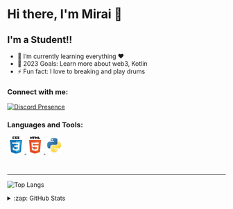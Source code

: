 # Hi there, I'm Mirai 👋 

## I'm a Student!!

- 📖 I’m currently learning everything ❤️
- 🥅 2023 Goals: Learn more about web3, Kotlin
- ⚡ Fun fact: I love to breaking and play drums

### Connect with me:

<p align="left">
  
[![Discord Presence](https://lanyard.cnrad.dev/api/517690929562255360)](https://discord.com/users/517690929562255360)

</p>

### Languages and Tools:
<p align="left"> 
<a href="https://www.w3schools.com/css/" target="_blank" rel="noreferrer"> <img src="https://raw.githubusercontent.com/devicons/devicon/master/icons/css3/css3-original-wordmark.svg" alt="css3" width="40" height="40"/> </a> 
<a href="https://www.w3.org/html/" target="_blank" rel="noreferrer"> <img src="https://raw.githubusercontent.com/devicons/devicon/master/icons/html5/html5-original-wordmark.svg" alt="html5" width="40" height="40"/> </a> 
<a href="https://www.python.org" target="_blank" rel="noreferrer"> <img src="https://raw.githubusercontent.com/devicons/devicon/master/icons/python/python-original.svg" alt="python" width="40" height="40"/> </a>
</p>

<br />

---

![Top Langs](https://github-readme-stats.vercel.app/api/top-langs/?username=mirai1129&layout=compact&theme=tokyonight)
<details>
  <summary>:zap: GitHub Stats</summary>

  ![Mirai1129's GitHub stats](https://github-readme-stats.vercel.app/api?username=mirai1129&theme=tokyonight)
</details>
